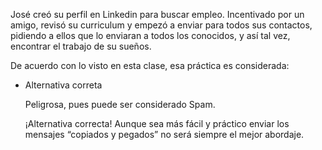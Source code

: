 José creó su perfil en Linkedin para buscar empleo. Incentivado por un amigo, revisó su curriculum y empezó a enviar para todos sus contactos, pidiendo a ellos que lo enviaran a todos los conocidos, y así tal vez, encontrar el trabajo de su sueños.

De acuerdo con lo visto en esta clase, esa práctica es considerada:

- Alternativa correta
    
    Peligrosa, pues puede ser considerado Spam.
    
    ¡Alternativa correcta! Aunque sea más fácil y práctico enviar los mensajes “copiados y pegados” no será siempre el mejor abordaje.